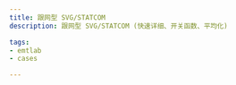 ```yaml
---
title: 跟网型 SVG/STATCOM
description: 跟网型 SVG/STATCOM (快速详细、开关函数、平均化)

tags:
- emtlab
- cases

---
```


<!-- import DocCardList from '@theme/DocCardList';

<DocCardList /> -->